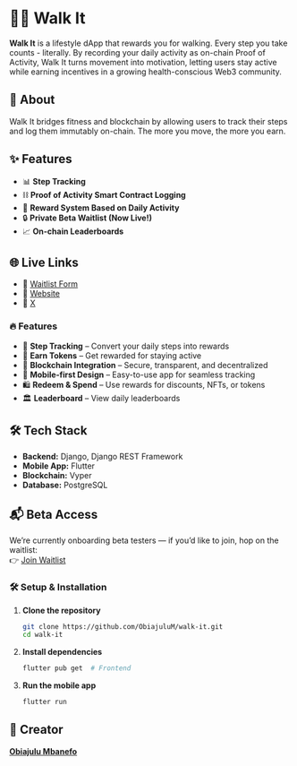 # 🚶‍♂️ Walk It  
**Walk It** is a lifestyle dApp that rewards you for walking. Every step you take counts - literally. By recording your daily activity as on-chain Proof of Activity, Walk It turns movement into motivation, letting users stay active while earning incentives in a growing health-conscious Web3 community.


## 📱 About
Walk It bridges fitness and blockchain by allowing users to track their steps and log them immutably on-chain. The more you move, the more you earn.


## ✨ Features
- 📊 **Step Tracking**  
- ⛓️ **Proof of Activity Smart Contract Logging**  
- 🎁 **Reward System Based on Daily Activity**  
- 🔒 **Private Beta Waitlist (Now Live!)**  
- 📈 **On-chain Leaderboards**


## 🌐 Live Links
- 🔗 [Waitlist Form](https://forms.gle/FBK8J85hWhUKZd3G7)  
- 🔗 [Website](http://walkitapp.com)
- 🔗 [X](http://x.com/WalkItApp)

### 🔥 Features  
- 🚶 **Step Tracking** – Convert your daily steps into rewards  
- 🎁 **Earn Tokens** – Get rewarded for staying active  
- 🔗 **Blockchain Integration** – Secure, transparent, and decentralized  
- 📱 **Mobile-first Design** – Easy-to-use app for seamless tracking  
- 🛍️ **Redeem & Spend** – Use rewards for discounts, NFTs, or tokens  
- 🏛️ **Leaderboard** – View daily leaderboards


## 🛠️ Tech Stack
- **Backend:** Django, Django REST Framework  
- **Mobile App:** Flutter  
- **Blockchain:** Vyper 
- **Database:** PostgreSQL  

## 📬 Beta Access
We’re currently onboarding beta testers — if you’d like to join, hop on the waitlist:  
👉 [Join Waitlist](https://forms.gle/FBK8J85hWhUKZd3G7)

### 🛠️ Setup & Installation  
1. **Clone the repository**  
   ```bash
   git clone https://github.com/ObiajuluM/walk-it.git
   cd walk-it
   ```
2. **Install dependencies**  
   ```bash
   flutter pub get  # Frontend  
   ```
3. **Run the mobile app**  
   ```bash
   flutter run  
   ```

## 👤 Creator  
**[Obiajulu Mbanefo](https://x.com/Obiajulu_M)**  